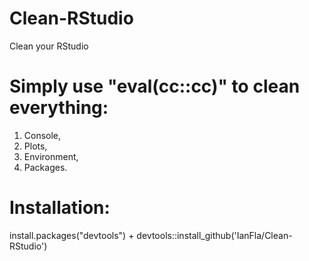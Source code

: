 # Clean-RStudio
Clean your RStudio

# Simply use "eval(cc::cc)" to clean everything: 
1. Console, 
2. Plots, 
3. Environment, 
4. Packages. 

# Installation: 
install.packages("devtools") + devtools::install_github('IanFla/Clean-RStudio')
